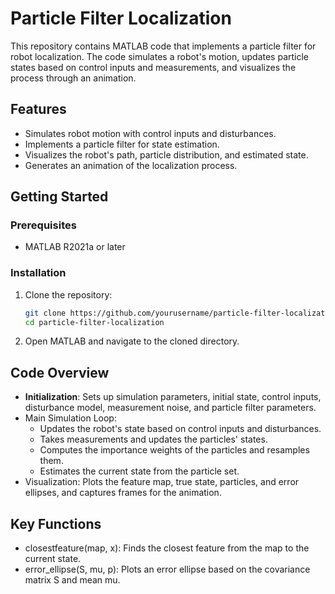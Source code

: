 # Particle Filter Localization

This repository contains MATLAB code that implements a particle filter for robot localization. The code simulates a robot's motion, updates particle states based on control inputs and measurements, and visualizes the process through an animation.

## Features

- Simulates robot motion with control inputs and disturbances.
- Implements a particle filter for state estimation.
- Visualizes the robot's path, particle distribution, and estimated state.
- Generates an animation of the localization process.

## Getting Started

### Prerequisites

- MATLAB R2021a or later

### Installation

1. Clone the repository:
   ```sh
   git clone https://github.com/yourusername/particle-filter-localization.git
   cd particle-filter-localization
2. Open MATLAB and navigate to the cloned directory.

## Code Overview
- **Initialization**: Sets up simulation parameters, initial state, control inputs, disturbance model, measurement noise, and particle filter parameters.
- Main Simulation Loop:
  - Updates the robot's state based on control inputs and disturbances.
  - Takes measurements and updates the particles' states.
  - Computes the importance weights of the particles and resamples them.
  - Estimates the current state from the particle set.
- Visualization: Plots the feature map, true state, particles, and error ellipses, and captures frames for the animation.


## Key Functions
- closestfeature(map, x): Finds the closest feature from the map to the current state.
- error_ellipse(S, mu, p): Plots an error ellipse based on the covariance matrix S and mean mu.